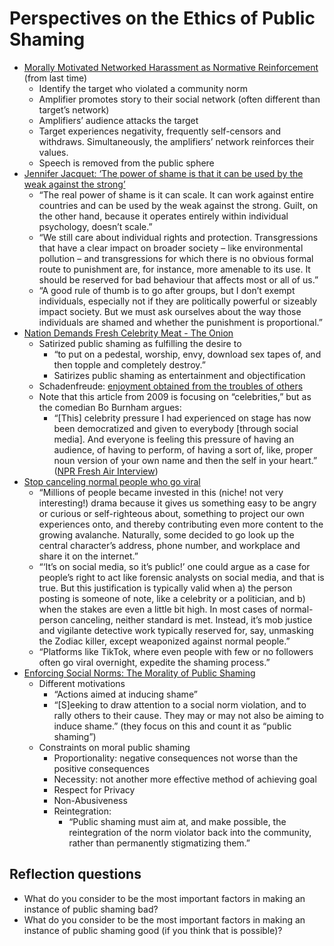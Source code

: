 # Perspectives on the Ethics of Public Shaming
- [Morally Motivated Networked Harassment as Normative Reinforcement](https://journals.sagepub.com/doi/full/10.1177/20563051211021378)   (from last time)
  - Identify the target who violated a community norm
  - Amplifier promotes story to their social network (often different than target’s network)
  - Amplifiers’ audience attacks the target
  - Target experiences negativity, frequently self-censors and withdraws. Simultaneously, the amplifiers’ network reinforces their values.
  - Speech is removed from the public sphere
- [Jennifer Jacquet: ‘The power of shame is that it can be used by the weak against the strong’](https://www.theguardian.com/books/2015/mar/06/is-shame-necessary-review)
  - “The real power of shame is it can scale. It can work against entire countries and can be used by the weak against the strong. Guilt, on the other hand, because it operates entirely within individual psychology, doesn’t scale.”
  - “We still care about individual rights and protection. Transgressions that have a clear impact on broader society – like environmental pollution – and transgressions for which there is no obvious formal route to punishment are, for instance, more amenable to its use. It should be reserved for bad behaviour that affects most or all of us.”
  - “A good rule of thumb is to go after groups, but I don’t exempt individuals, especially not if they are politically powerful or sizeably impact society. But we must ask ourselves about the way those individuals are shamed and whether the punishment is proportional.”
- [Nation Demands Fresh Celebrity Meat - The Onion](https://www.theonion.com/nation-demands-fresh-celebrity-meat-1819571041)
  - Satirized public shaming as fulfilling the desire to
    - “to put on a pedestal, worship, envy, download sex tapes of, and then topple and completely destroy.”
    - Satirizes public shaming as entertainment and objectification
  - Schadenfreude: [enjoyment obtained from the troubles of others](https://www.merriam-webster.com/dictionary/schadenfreude)
  - Note that this article from 2009 is focusing on “celebrities,” but as the comedian Bo Burnham argues:
    - “[This] celebrity pressure I had experienced on stage has now been democratized and given to everybody [through social media]. And everyone is feeling this pressure of having an audience, of having to perform, of having a sort of, like, proper noun version of your own name and then the self in your heart.” ([NPR Fresh Air Interview](https://www.npr.org/transcripts/630069876))
- [Stop canceling normal people who go viral](https://www.vox.com/the-goods/22716772/west-elm-caleb-couch-guy-tiktok-cancel)
  - “Millions of people became invested in this (niche! not very interesting!) drama because it gives us something easy to be angry or curious or self-righteous about, something to project our own experiences onto, and thereby contributing even more content to the growing avalanche. Naturally, some decided to go look up the central character’s address, phone number, and workplace and share it on the internet.”
  - “‘It’s on social media, so it’s public!’ one could argue as a case for people’s right to act like forensic analysts on social media, and that is true. But this justification is typically valid when a) the person posting is someone of note, like a celebrity or a politician, and b) when the stakes are even a little bit high. In most cases of normal-person canceling, neither standard is met. Instead, it’s mob justice and vigilante detective work typically reserved for, say, unmasking the Zodiac killer, except weaponized against normal people.”
  - “Platforms like TikTok, where even people with few or no followers often go viral overnight, expedite the shaming process.”
- [Enforcing Social Norms: The Morality of Public Shaming](https://philpapers.org/archive/BILESN.pdf)
  - Different motivations
    - “Actions aimed at inducing shame”
    - “[S]eeking to draw attention to a social norm violation, and to rally others to their cause. They may or may not also be aiming to induce shame.” (they focus on this and count it as “public shaming”)
  - Constraints on moral public shaming
    - Proportionality: negative consequences not worse than the positive consequences
    - Necessity: not another more effective method of achieving goal
    - Respect for Privacy
    - Non-Abusiveness
    - Reintegration:
      - “Public shaming must aim at, and make possible, the reintegration of the norm violator back into the community, rather than permanently stigmatizing them.”

## Reflection questions
- What do you consider to be the most important factors in making an instance of public shaming bad?
- What do you consider to be the most important factors in making an instance of public shaming good (if you think that is possible)?
